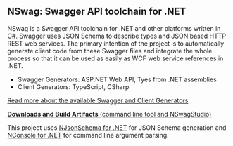 ## NSwag: Swagger API toolchain for .NET

NSwag is a Swagger API toolchain for .NET and other platforms written in C#. Swagger uses JSON Schema to describe types and JSON based HTTP REST web services. The primary intention of the project is to automatically generate client code from these Swagger files and integrate the whole process so that it can be used as easily as WCF web service references in .NET. 

- Swagger Generators: ASP.NET Web API, Tyes from .NET assemblies
- Client Generators: TypeScript, CSharp

[Read more about the available Swagger and Client Generators](https://github.com/NSwag/NSwag/wiki)

[**Downloads and Build Artifacts** (command line tool and NSwagStudio)](https://ci.appveyor.com/project/rsuter/nswag/build/artifacts)

This project uses [NJsonSchema for .NET](http://njsonschema.org) for JSON Schema generation and [NConsole for .NET](https://github.com/NConsole/NConsole) for command line argument parsing. 
